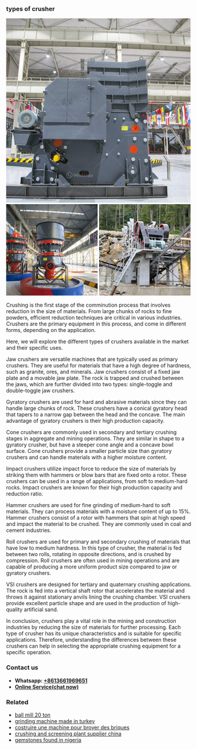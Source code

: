 <h3>types of crusher</h3><img src='1708587471.jpg' alt=''><p>Crushing is the first stage of the comminution process that involves reduction in the size of materials. From large chunks of rocks to fine powders, efficient reduction techniques are critical in various industries. Crushers are the primary equipment in this process, and come in different forms, depending on the application.</p><p>Here, we will explore the different types of crushers available in the market and their specific uses.</p><p>Jaw crushers are versatile machines that are typically used as primary crushers. They are useful for materials that have a high degree of hardness, such as granite, ores, and minerals. Jaw crushers consist of a fixed jaw plate and a movable jaw plate. The rock is trapped and crushed between the jaws, which are further divided into two types: single-toggle and double-toggle jaw crushers.</p><p>Gyratory crushers are used for hard and abrasive materials since they can handle large chunks of rock. These crushers have a conical gyratory head that tapers to a narrow gap between the head and the concave. The main advantage of gyratory crushers is their high production capacity.</p><p>Cone crushers are commonly used in secondary and tertiary crushing stages in aggregate and mining operations. They are similar in shape to a gyratory crusher, but have a steeper cone angle and a concave bowl surface. Cone crushers provide a smaller particle size than gyratory crushers and can handle materials with a higher moisture content.</p><p>Impact crushers utilize impact force to reduce the size of materials by striking them with hammers or blow bars that are fixed onto a rotor. These crushers can be used in a range of applications, from soft to medium-hard rocks. Impact crushers are known for their high production capacity and reduction ratio.</p><p>Hammer crushers are used for fine grinding of medium-hard to soft materials. They can process materials with a moisture content of up to 15%. Hammer crushers consist of a rotor with hammers that spin at high speed and impact the material to be crushed. They are commonly used in coal and cement industries.</p><p>Roll crushers are used for primary and secondary crushing of materials that have low to medium hardness. In this type of crusher, the material is fed between two rolls, rotating in opposite directions, and is crushed by compression. Roll crushers are often used in mining operations and are capable of producing a more uniform product size compared to jaw or gyratory crushers.</p><p>VSI crushers are designed for tertiary and quaternary crushing applications. The rock is fed into a vertical shaft rotor that accelerates the material and throws it against stationary anvils lining the crushing chamber. VSI crushers provide excellent particle shape and are used in the production of high-quality artificial sand.</p><p>In conclusion, crushers play a vital role in the mining and construction industries by reducing the size of materials for further processing. Each type of crusher has its unique characteristics and is suitable for specific applications. Therefore, understanding the differences between these crushers can help in selecting the appropriate crushing equipment for a specific operation.</p><h3>Contact us</h3><ul><li><strong>Whatsapp:&nbsp;<a href="https://wa.me/8613661969651">+8613661969651</a></strong></li><li><a href="https://swt.shibang-china.com/?git&amp;zhl&amp;types of crusher"><strong>Online Service(chat now)</strong></a></li></ul><h3>Related</h3><ul><li><a href='ball mill 20 ton.md'>ball mill 20 ton</a></li><li><a href='grinding machine made in turkey.md'>grinding machine made in turkey</a></li><li><a href='costruire une machine pour broyer des briques.md'>costruire une machine pour broyer des briques</a></li><li><a href='crushing and screening plant supplier china.md'>crushing and screening plant supplier china</a></li><li><a href='gemstones found in nigeria.md'>gemstones found in nigeria</a></li></ul>